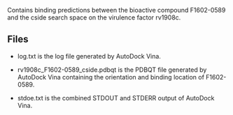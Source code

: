 Contains binding predictions between the bioactive compound F1602-0589 and the cside search space on the virulence factor rv1908c.

## Files

- log.txt is the log file generated by AutoDock Vina.

- rv1908c_F1602-0589_cside.pdbqt is the PDBQT file generated by AutoDock Vina containing the orientation and binding location of F1602-0589.

- stdoe.txt is the combined STDOUT and STDERR output of AutoDock Vina.

